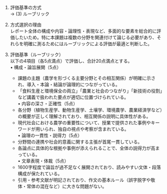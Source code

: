 1. 評価基準の方式  
   → (3) ルーブリック

2. 方式選択の理由  
   レポート全体の構成や内容・論理性・表現など、多面的な要素を総合的に評価したいため。特に本課題は複数の分野を関連付けて論じる必要があり、それらを明確に測るためにはルーブリックによる評価が最適と判断した。

3. 評価基準（ルーブリック）  
   以下の4項目（各5点満点）で評価し、合計20点満点とする。  
   • 構成・論旨展開（5点）  
     - 課題の主題（農学を形づくる主要分野とその相互関係）が明確に示され、導入・本論・結論が論理的につながっている。  
     - 「食料生産と環境保全の両立」「農業と社会のつながり」「新技術の役割」など講義で扱われた要点が適切に位置づけられている。  
   • 内容の深さ・正確性（5点）  
     - 各分野（植物生産学、動物生産学、土壌学、環境農学、農業経済学など）の概要が正しく理解されており、相互関係の説明に具体性がある。  
     - 現代社会における農学の重要性について、授業で提供された事例やキーワードが用いられ、独自の視点や考察が含まれている。  
   • 論理の一貫性・説得力（5点）  
     - 分野間の連携や社会的意義に関する主張が首尾一貫している。  
     - 各論点に具体的な根拠や事例が添えられることで、全体の説得力が高まっている。  
   • 文章表現・体裁（5点）  
     - 1600字程度で論旨が過不足なく展開されており、読みやすい文体・段落構成が保たれている。  
     - 引用・参考文献が明記されており、作文の基本ルール（誤字脱字や敬体・常体の混在など）に大きな問題がない。  